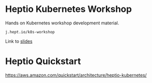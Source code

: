 # Heptio Kubernetes Workshop

Hands on Kubernetes workshop development material.

```
j.hept.io/k8s-workshop
```

Link to [slides](https://docs.google.com/presentation/d/1-RUWXTWfQ6ixYIjQd4sZQrvmT6U5s3qs-nzE3r8JLZ0/edit#slide=id.p)

# Heptio Quickstart

https://aws.amazon.com/quickstart/architecture/heptio-kubernetes/
